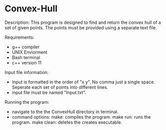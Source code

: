 # Convex-Hull

Description:
  This program is designed to find and return the convex hull of a set of given points. The points must be provided using a separate text file. 

Requirements: 
  - g++ compiler 
  - UNIX Enviorment
  - Bash terminal
  - c++ version 11

Input file information: 
  - Input is formatted in the order of "x y". No comma just a single space. Seperate each set of points into different lines.
  - input file must be named "Input.txt".
  
Running the program: 
  - navigate to the the ConvexHull directory in terminal.  
  - command options:
      make: compiles the program.
      make run: runs the program.
      make clean: deletes the creates executable.
      
